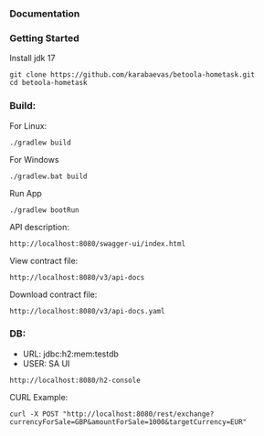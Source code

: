 ### Documentation

### Getting Started

Install jdk 17

```
git clone https://github.com/karabaevas/betoola-hometask.git
cd betoola-hometask
```

### Build:

For Linux:

```
./gradlew build
```

For Windows

```
./gradlew.bat build
```

Run App

```
./gradlew bootRun
```

API description:

```
http://localhost:8080/swagger-ui/index.html
```

View contract file:

```
http://localhost:8080/v3/api-docs
```

Download contract file:

```
http://localhost:8080/v3/api-docs.yaml
```

### DB:

- URL: jdbc:h2:mem:testdb
- USER: SA
  UI

```
http://localhost:8080/h2-console
```

CURL Example:

```
curl -X POST "http://localhost:8080/rest/exchange?currencyForSale=GBP&amountForSale=1000&targetCurrency=EUR"
```
